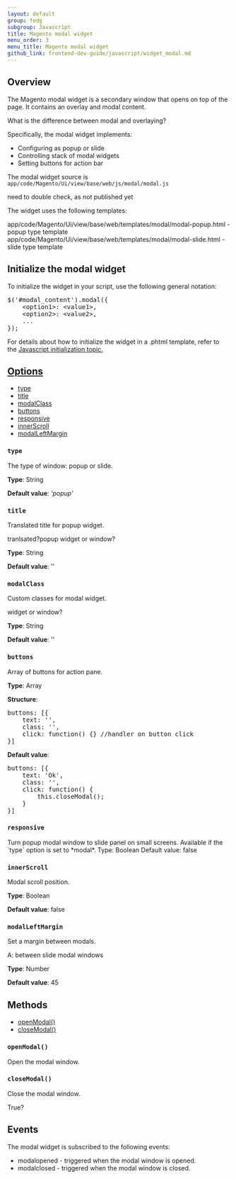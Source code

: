 ```yaml
---
layout: default
group: fedg
subgroup: Javascript
title: Magento modal widget
menu_order: 3
menu_title: Magento modal widget
github_link: frontend-dev-guide/javascript/widget_modal.md
---
```


<h2 id="modal_overview">Overview</h2>

The Magento modal widget is a secondary window that opens on top of the page. It contains an overlay and modal content.

<p class="q">What is the difference between modal and overlaying?</p>

Specifically, the modal widget implements:

<ul>
<li>Configuring as popup or slide</li>
<li>Controlling stack of modal widgets</li> 
<li>Setting buttons for action bar</li>
</ul>


The modal widget source is <code>app/code/Magento/Ui/view/base/web/js/modal/modal.js</code>

<p class="q">need to double check, as not published yet</p>

The widget uses the following templates:

app/code/Magento/Ui/view/base/web/templates/modal/modal-popup.html - popup type template
app/code/Magento/Ui/view/base/web/templates/modal/modal-slide.html - slide type template

<h2 id="modal_initialize">Initialize the modal widget</h2>

To initialize the widget in your script, use the following general notation:
<pre>
$('#modal_content').modal({
    &lt;option1&gt;: &lt;value1&gt;,
    &lt;option2&gt;: &lt;value2&gt;,
    ...
});
</pre>

For details about how to initialize the widget in a .phtml template, refer to the <a href="{{site.baseurl}}frontend-dev-guide/javascript/js_init.html" target="_blank">Javascript initialization topic.

<h2 id="modal_options">Options</h2>

<ul>
<li><a href="#modal_type">type</a></li>
<li><a href="#modal_title">title</a></li>
<li><a href="#modal_modalClass">modalClass</a></li>
<li><a href="#modal_buttons">buttons</a></li>
<li><a href="#modal_responsive">responsive</a></li>
<li><a href="#modal_innerScroll">innerScroll</a></li>
<li><a href="#modal_modalLeftMargin">modalLeftMargin</a></li>
</ul>

<h3 id="modal_type"><code>type</code></h3>

The type of window: popup or slide.

**Type**: String 

**Default value**: *'popup'*



<h3 id="modal_title"><code>title</code></h3>
Translated title for popup widget.
<p class="q">tranlsated?popup widget or window?</p>

**Type**: String 

**Default value**: ''

<h3 id="modal_modalClass"><code>modalClass</code></h3>
Custom classes for modal widget.
<p class="q">widget or window?</p>


**Type**: String 

**Default value**: ''

<h3 id="modal_modalClass"><code>buttons</code></h3>
Array of buttons for action pane.

**Type**: Array 

**Structure**:
<pre>
buttons: [{
    text: '',
    class: '',
    click: function() {} //handler on button click
}]
</pre>

**Default value**:
<pre>
buttons: [{
    text: 'Ok',
    class: '',
    click: function() {
        this.closeModal();
    }
}]
</pre>

<h3 id="modal_responsive"><code>responsive</code></h3>
Turn popup modal window to slide panel on small screens. Available if the `type` option is set to *modal*.
Type: Boolean Default value: false

<h3 id="modal_innerScroll"><code>innerScroll</code></h3>
Modal scroll position.

**Type**: Boolean 

**Default value**: false

<h3 id="modal_innerScroll"><code>modalLeftMargin</code></h3>
Set a margin between modals.
<p class="q">A: between slide modal windows</p>

**Type**: Number 

**Default value**: 45

<h2 id="modal_methods">Methods</h2>

<ul>
<li><a href="#modal_open">openModal()</a></li>
<li><a href="#modal_close">closeModal()</a></li>
</ul>

<h3 id="modal_open"><code>openModal()</code></h3>
Open the modal window.


<h3 id="modal_close"><code>closeModal()</code></h3>
Close the modal window.

<p class="q">True?</p>

<h2 id="modal_events">Events</h2>

The modal widget is subscribed to the following events:
<ul>
<li>modalopened - triggered when the modal window is opened.</li>
<li>modalclosed - triggered when the modal window is closed.</li>
</ul>